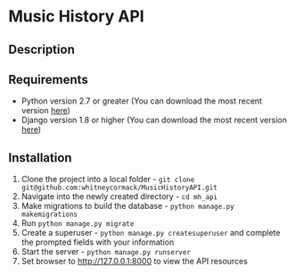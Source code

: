 # Music History API

## Description


## Requirements
* Python version 2.7 or greater (You can download the most recent version [here](https://www.python.org/downloads/))
* Django version 1.8 or higher (You can download the most recent version [here](https://www.djangoproject.com/download/))


## Installation

1. Clone the project into a local folder - `git clone git@github.com:whitneycormack/MusicHistoryAPI.git`
2. Navigate into the newly created directory - `cd mh_api`
3. Make migrations to build the database - `python manage.py makemigrations`
4. Run `python manage.py migrate`
5. Create a superuser - `python manage.py createsuperuser` and complete the prompted fields with your information
5. Start the server - `python manage.py runserver`
6. Set browser to http://127.0.0.1:8000 to view the API resources
